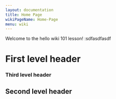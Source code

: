 ```yaml
---
layout: documentation
title: Home Page
wikiPageName: Home-Page
menu: wiki
---
```


Welcome to the hello wiki 101 lesson! :sdfasdfasdf


# First level header

### Third level header    ###

## Second level header ######
